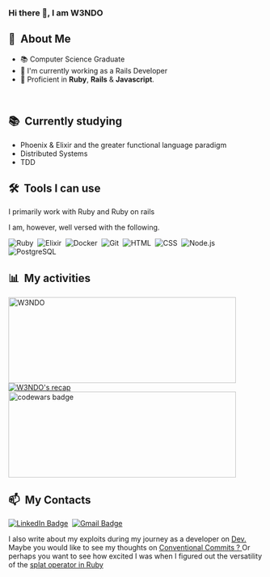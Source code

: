 ### Hi there 👋, I am W3NDO


<div>

  ## 🧭 &nbsp;About Me

  - 📚 Computer Science Graduate
  - 🔭 I'm currently working as a Rails Developer
  - 🌱  Proficient in **Ruby**, **Rails** & **Javascript**.


  <br>
  
</div>

<div>

  ## 📚 &nbsp;Currently studying

  - Phoenix & Elixir and the greater functional language paradigm
  - Distributed Systems
  - TDD
  
</div>


<div>
  
  ## 🛠️ &nbsp;Tools I can use
  
  I primarily work with Ruby and Ruby on rails
  
  
  I am, however, well versed with the following.
  
  ![Ruby](https://img.shields.io/badge/-Ruby-055E09?style=flat&logo=ruby)&nbsp;
  ![Elixir](https://img.shields.io/badge/-Elixir-055E09?style=flat&logo=elixir)&nbsp;
  ![Docker](https://img.shields.io/badge/-Docker-055E09?style=flat&logo=docker)&nbsp;
  ![Git](https://img.shields.io/badge/-Git-055E09?style=flat&logo=git)&nbsp;
  ![HTML](https://img.shields.io/badge/-HTML-055E09?style=flat&logo=HTML5)&nbsp;
  ![CSS](https://img.shields.io/badge/-CSS-055E09?style=flat&logo=CSS3&logoColor=1572B6)&nbsp;
  ![Node.js](https://img.shields.io/badge/-Node.js-055E09?style=flat&logo=node.js)&nbsp;
  ![PostgreSQL](https://img.shields.io/badge/-PostgreSQL-055E09?style=flat&logo=postgresql)&nbsp;
  
</div>


<div>

  ## 📊 &nbsp;My activities
  <a href="https://github.com/W3NDO">
    <img width=450 height=170 align="center" alt="W3NDO" src="https://github-readme-stats.vercel.app/api?username=W3NDO&theme=dark&show_icons=true" />
  </a>
  <a href="https://github.com/W3NDO">
    <img align="center" alt="W3NDO's recap" src="https://github-readme-stats.vercel.app/api/top-langs/?username=W3NDO&theme=dark&layout=compact&bg_color=0D1117&hide_border=true&count_private=true" />
  </a>
  <a href="https://www.codewars.com/users/W3NDO" target="blank">
     <img width=450 height=170 align="center" alt="codewars badge" src="https://www.codewars.com/users/W3NDO/badges/large" />
  </a>
</div>

<div>

  ## 📫 &nbsp;My Contacts

  [![LinkedIn Badge](https://img.shields.io/badge/-LinkedIn-blue?style=flat-square&logo=Linkedin&logoColor=white&link=https://www.linkedin.com/in/patrick-wendo-bb0547171/)](https://www.linkedin.com/in/patrick-wendo-bb0547171/)&nbsp;
  [![Gmail Badge](https://img.shields.io/badge/-Gmail-red?style=flat-square&logo=Gmail&logoColor=white)](mailto:wendonyang+github@gmail.com)&nbsp;

</div>

<div>
 I also write about my exploits during my journey as a developer on <a href="https://dev.to/w3ndo" target="_blank"> Dev. </a> Maybe you would like to see my thoughts on <a href="https://dev.to/w3ndo/why-i-enjoy-conventional-commits-5d5d" target="blank"> Conventional Commits ? <a> Or perhaps you want to see how excited I was when I figured out the versatility of the <a href="https://dev.to/w3ndo/today-i-learned-about-the-splat-operator-in-ruby-376g" target="blank"> splat operator in Ruby </a>
</div>
  
 
